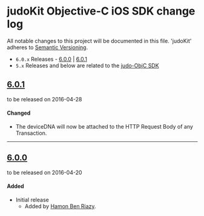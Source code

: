 # judoKit Objective-C iOS SDK change log
All notable changes to this project will be documented in this file.
'judoKit' adheres to [Semantic Versioning](http://semver.org/).

- `6.0.x` Releases - [6.0.0](#600) | [6.0.1](#601)
- `5.x` Releases and below are related to the [judo-ObjC SDK](https://github.com/JudoPay/Judo-ObjC)


## [6.0.1](https://github.com/JudoPay/JudoKitObjC/releases/tag/6.0.1)
to be released on 2016-04-28

#### Changed
- The deviceDNA will now be attached to the HTTP Request Body of any Transaction.

---

## [6.0.0](https://github.com/JudoPay/JudoKitObjC/releases/tag/6.0.0)
to be released on 2016-04-20

#### Added
- Initial release
	- Added by [Hamon Ben Riazy](https://github.com/ryce).

